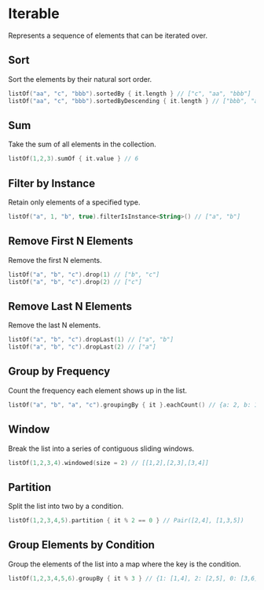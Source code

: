 # Iterable

Represents a sequence of elements that can be iterated over.

## Sort

Sort the elements by their natural sort order.

```kotlin
listOf("aa", "c", "bbb").sortedBy { it.length } // ["c", "aa", "bbb"]
listOf("aa", "c", "bbb").sortedByDescending { it.length } // ["bbb", "aa", "c"]
```

## Sum

Take the sum of all elements in the collection.

```kotlin
listOf(1,2,3).sumOf { it.value } // 6
```

## Filter by Instance

Retain only elements of a specified type.

```kotlin
listOf("a", 1, "b", true).filterIsInstance<String>() // ["a", "b"]
```

## Remove First N Elements

Remove the first N elements.

```kotlin
listOf("a", "b", "c").drop(1) // ["b", "c"]
listOf("a", "b", "c").drop(2) // ["c"]
```

## Remove Last N Elements

Remove the last N elements.

```kotlin
listOf("a", "b", "c").dropLast(1) // ["a", "b"]
listOf("a", "b", "c").dropLast(2) // ["a"]
```

## Group by Frequency

Count the frequency each element shows up in the list.

```kotlin
listOf("a", "b", "a", "c").groupingBy { it }.eachCount() // {a: 2, b: 1, c: 1}
```

## Window

Break the list into a series of contiguous sliding windows.

```kotlin
listOf(1,2,3,4).windowed(size = 2) // [[1,2],[2,3],[3,4]]
```

## Partition

Split the list into two by a condition.

```kotlin
listOf(1,2,3,4,5).partition { it % 2 == 0 } // Pair([2,4], [1,3,5])
```

## Group Elements by Condition

Group the elements of the list into a map where the key is the condition.

```kotlin
listOf(1,2,3,4,5,6).groupBy { it % 3 } // {1: [1,4], 2: [2,5], 0: [3,6]}
```
